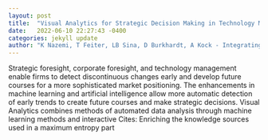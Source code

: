 ```yaml
---
layout: post
title:  "Visual Analytics for Strategic Decision Making in Technology Management"
date:   2022-06-10 22:27:43 -0400
categories: jekyll update
author: "K Nazemi, T Feiter, LB Sina, D Burkhardt, A Kock - Integrating Artificial Intelligence and "
---
```

Strategic foresight, corporate foresight, and technology management enable firms to detect discontinuous changes early and develop future courses for a more sophisticated market positioning. The enhancements in machine learning and artificial intelligence allow more automatic detection of early trends to create future courses and make strategic decisions. Visual Analytics combines methods of automated data analysis through machine learning methods and interactive 
Cites: Enriching the knowledge sources used in a maximum entropy part